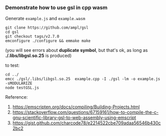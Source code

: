 ### Demonstrate how to use gsl in cpp wasm

Generate `example.js` and `example.wasm`

```
git clone https://github.com/ampl/gsl
cd gsl
git checkout tags/v2.7.0
emconfigure ./configure && emmake make 
```
(you will see errors about **duplicate symbol**, but that's ok, as long as **./.libs/libgsl.so.25** is produced)

to test:

```
cd ../
emcc ./gsl/.libs/libgsl.so.25  example.cpp -I ./gsl -lm -o example.js -sMODULARIZE
node testGSL.js
```



Reference:
1. https://emscripten.org/docs/compiling/Building-Projects.html
2. https://stackoverflow.com/questions/67159161/how-to-compile-the-c-gnu-scientific-library-gsl-to-web-assembly-using-emscript
3. https://gist.github.com/charcode78/e2214522cbe709adaa56546b430c2bc2 